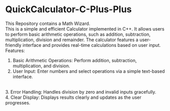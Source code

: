 # QuickCalculator-C-Plus-Plus
This Repository contains a Math Wizard. 
<br>
This is a simple and efficient Calculator implemented in C++. It allows users to perform basic arithmetic operations, such as addition, subtraction, multiplication, division and remainder. The calculator features a user-friendly interface and provides real-time calculations based on user input.
<br>
Features:
1. Basic Arithmetic Operations: Perform addition, subtraction, multiplication, and division.
2. User Input: Enter numbers and select operations via a simple text-based interface.
 <br>
3. Error Handling: Handles division by zero and invalid inputs gracefully.
 <br>
4. Clear Display: Displays results clearly and updates as the user progresses.
